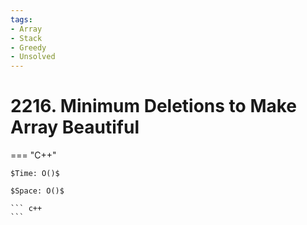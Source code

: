 ```yaml
---
tags:
- Array
- Stack
- Greedy
- Unsolved
---
```



# 2216. Minimum Deletions to Make Array Beautiful

=== "C++"

    $Time: O()$

    $Space: O()$

    ``` c++
    ```
